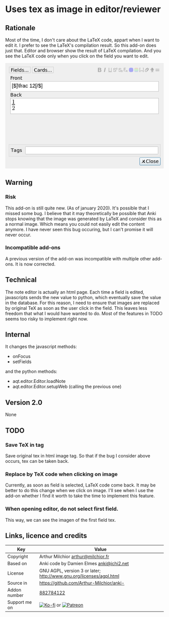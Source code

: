 # Uses tex as image in editor/reviewer
## Rationale
Most of the time, I don't care about the LaTeX code, appart when I want to edit it. I prefer to see the LaTeX's compilation result. So this add-on does just that. Editor and browser show the result of LaTeX compilation. And you see the LaTeX code only when you click on the field you want to edit.

![Example](ex.png)

## Warning
### Risk
This add-on is still quite new. (As of january 2020). It's possible that I missed some bug. I believe that it may theoretically be possible that Anki stops knowing that the image was generated by LaTeX and consider this as a normal image. Which means you could not easily edit the content anymore. I have never seen this bug occuring, but I can't promise it will never occur.

### Incompatible add-ons
A previous version of the add-on was incompatible with multiple other
add-ons. It is now corrected.

## Technical

The note editor is actually an html page. Each time a field is edited,
javascripts sends the new value to python, which eventually save the
value in the database. For this reason, I need to ensure that images
are replaced by original TeX as soon as the user click in the
field. This leaves less freedom that what I would have wanted to
do. Most of the features in TODO seems too risky to implement right
now.

## Internal
It changes the javascript methods:
* onFocus
* setFields

and the python methods:
* aqt.editor.Editor.loadNote
* aqt.editor.Editor.setupWeb (calling the previous one)

## Version 2.0
None

## TODO
### Save TeX in tag
Save original tex in html image tag. So that if the bug I consider
above occurs, tex can be taken back. 

### Replace by TeX code when clicking on image
Currently, as soon as field is selected, LaTeX code come back. It may
be better to do this change when we click on image. I'll see when I
use the add-on whether I find it worth to take the time to implement
this feature.

### When opening editor, do not select first field.
This way, we can see the imagen of the first field tex.


## Links, licence and credits

Key         |Value
------------|-------------------------------------------------------------------
Copyright   | Arthur Milchior <arthur@milchior.fr>
Based on    | Anki code by Damien Elmes <anki@ichi2.net>
License     | GNU AGPL, version 3 or later; http://www.gnu.org/licenses/agpl.html
Source in   | https://github.com/Arthur-Milchior/anki-
Addon number| [882784122](https://ankiweb.net/shared/info/882784122)
Support me on| [![Ko-fi](https://ko-fi.com/img/Kofi_Logo_Blue.svg)](Ko-fi.com/arthurmilchior) or [![Patreon](http://www.milchior.fr/patreon.png)](https://www.patreon.com/bePatron?u=146206)
